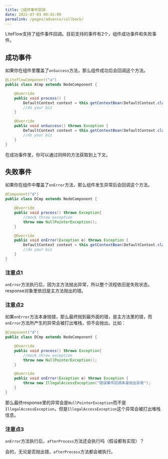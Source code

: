 ```yaml
---
title: 🥝组件事件回调
date: 2022-07-03 00:41:09
permalink: /pages/advance/callback/
---
```


LiteFlow支持了组件事件回调。目前支持的事件有2个，组件成功事件和失败事件。

## 成功事件

如果你在组件里覆盖了`onSuccess`方法，那么组件成功后会回调这个方法。

```java
@LiteflowComponent("a")
public class ACmp extends NodeComponent {

	@Override
	public void process() {
		DefaultContext context = this.getContextBean(DefaultContext.class);
		//do your biz
	}

	@Override
	public void onSuccess() throws Exception {
		DefaultContext context = this.getContextBean(DefaultContext.class);
		//do your biz
	}
}
```

在成功事件里，你可以通过同样的方法获取到上下文。

## 失败事件

如果你在组件中覆盖了`onError`方法，那么组件发生异常后会回调这个方法。

```java
@Component("d")
public class DCmp extends NodeComponent {

	@Override
	public void process() throws Exception{
		//mock throw exception
		throw new NullPointerException();
	}

	@Override
	public void onError(Exception e) throws Exception {
		DefaultContext context = this.getContextBean(DefaultContext.class);
		//do your biz
	}
}
```

### 注意点1

`onError`方法执行后，因为主方法抛出异常，所以整个流程依旧是失败状态。response对象里依旧是主方法抛出的错。

### 注意点2

如果`onError`方法本身抛错，那么最终抛到最外面的错，是主方法里的错，而`onError`方法所产生的异常会被打出堆栈，但不会抛出。比如：

```java
@Component("d")
public class DCmp extends NodeComponent {

	@Override
	public void process() throws Exception{
		//mock throw exception
		throw new NullPointerException();
	}

	@Override
	public void onError(Exception e) throws Exception {
		throw new IllegalAccessException("错误事件回调本身抛出异常");
	}
}
```

那么最终response里的异常会是`NullPointerException`而不是`IllegalAccessException`，但是`IllegalAccessException`这个异常会被打出堆栈信息。

### 注意点3

`onError`方法执行后，`afterProcess`方法还会执行吗（假设都有实现）？

会的，无论是否抛出错，`afterProcess`方法都会被执行。